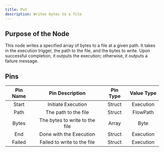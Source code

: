 ```yaml
---
title: Put
description: Writes bytes to a file
---
```


## Purpose of the Node
This node writes a specified array of bytes to a file at a given path. It takes in the execution trigger, the path to the file, and the bytes to write. Upon successful completion, it outputs the execution; otherwise, it outputs a failure message.

## Pins
| Pin Name | Pin Description | Pin Type | Value Type |
|:----------:|:-------------:|:------:|:------:|
| Start | Initiate Execution | Struct | Execution |
| Path | The path to the file | Struct | FlowPath |
| Bytes | The bytes to write to the file | Array | Byte |
| End | Done with the Execution | Struct | Execution |
| Failed | Failed to write to the file | Struct | Execution |